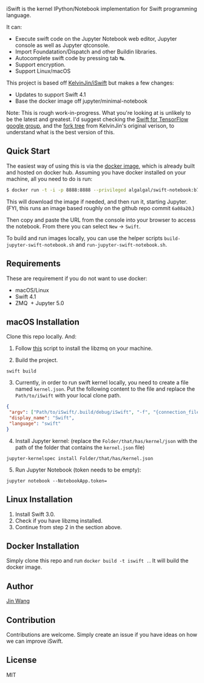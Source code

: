 iSwift is the kernel IPython/Notebook implementation for Swift programming language.

It can:
  + Execute swift code on the Jupyter Notebook web editor, Jupyter console as well as Jupyter qtconsole.
  + Import Foundatation/Dispatch and other Buildin libraries.
  + Autocomplete swift code by pressing tab ↹.
  + Support encryption.
  + Support Linux/macOS

This project is based off [KelvinJin/iSwift](https://github.com/KelvinJin/iSwift) but makes a few changes:
  + Updates to support Swift 4.1
  + Base the docker image off jupyter/minimal-notebook

Note: This is rough work-in-progress. What you're looking at is
unlikely to be the latest and greatest. I'd suggest checking the
[Swift for TensorFlow google
group](https://groups.google.com/a/tensorflow.org/forum/?utm_source=digest&utm_medium=email/#!topic/swift/5fr5h1SWzzE),
and the [fork tree](https://github.com/KelvinJin/iSwift/network) from
KelvinJin's original verison, to understand what is the best version of this.

## Quick Start

The easiest way of using this is via the [docker image](https://hub.docker.com/r/algalgal/swift-notebook/), which is already built and hosted on docker hub. Assuming you have docker installed on your machine, all you need to do is run:

```bash
$ docker run -t -i -p 8888:8888 --privileged algalgal/swift-notebook:b767ba373ced
```

This will download the image if needed, and then run it, starting Jupyter. (FYI, this runs an image based roughly on the github repo commit `6a08a20`.)

Then copy and paste the URL from the console into your browser to access the notebook. From there you can select `New` -> `Swift`.

To build and run images locally, you can use the helper scripts `build-jupyter-swift-notebook.sh` and `run-jupyter-swift-notebook.sh`.

## Requirements

These are requirement if you do not want to use docker:

  + macOS/Linux
  + Swift 4.1
  + ZMQ
  + Jupyter 5.0

## macOS Installation

Clone this repo locally. And:

1. Follow [this](https://github.com/Zewo/ZeroMQ/blob/master/setup_env.sh) script to install the libzmq on your machine.

2. Build the project.

```
swift build
```

3. Currently, in order to run swift kernel locally, you need to create a file named
`kernel.json`. Put the following content to the file and replace the `Path/to/iSwift`
with your local clone path.

```json
{
 "argv": ["Path/to/iSwift/.build/debug/iSwift", "-f", "{connection_file}"],
 "display_name": "Swift",
 "language": "swift"
}
```

4. Install Jupyter kernel: (replace the `Folder/that/has/kernel/json` with
  the path of the folder that contains the `kernel.json` file)

```
jupyter-kernelspec install Folder/that/has/kernel.json
```

5. Run Jupyter Notebook (token needs to be empty):
```
jupyter notebook --NotebookApp.token=
```

## Linux Installation

1. Install Swift 3.0.
2. Check if you have libzmq installed.
3. Continue from step 2 in the section above.

## Docker Installation

Simply clone this repo and run `docker build -t iswift .`. It will build the docker image.

## Author

[Jin Wang](https://twitter.com/jinw1990)

## Contribution

Contributions are welcome. Simply create an issue if you have ideas on how we
can improve iSwift.

## License
MIT
